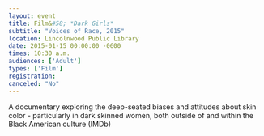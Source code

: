 ```yaml
---
layout: event
title: Film&#58; *Dark Girls*
subtitle: "Voices of Race, 2015"
location: Lincolnwood Public Library
date: 2015-01-15 00:00:00 -0600
times: 10:30 a.m.
audiences: ['Adult']
types: ['Film']
registration: 
canceled: "No"
---
```

A documentary exploring the deep-seated biases and attitudes about skin color - particularly in dark skinned women, both outside of and within the Black American culture (IMDb)
